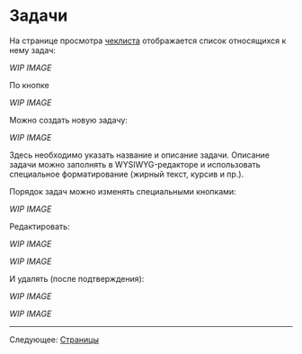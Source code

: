 # Задачи

На странице просмотра [чеклиста](../09-checklists/README.md) отображается список относящихся к нему задач:

*WIP IMAGE*

По кнопке

*WIP IMAGE*

Можно создать новую задачу:

*WIP IMAGE*

Здесь необходимо указать название и описание задачи. Описание задачи можно заполнять в WYSIWYG-редакторе и использовать специальное форматирование (жирный текст, курсив и пр.).

Порядок задач можно изменять специальными кнопками:

*WIP IMAGE*

Редактировать:

*WIP IMAGE*

*WIP IMAGE*

И удалять (после подтверждения):

*WIP IMAGE*

*WIP IMAGE*

---

Следующее: [Страницы](../11-pages/README.md)
